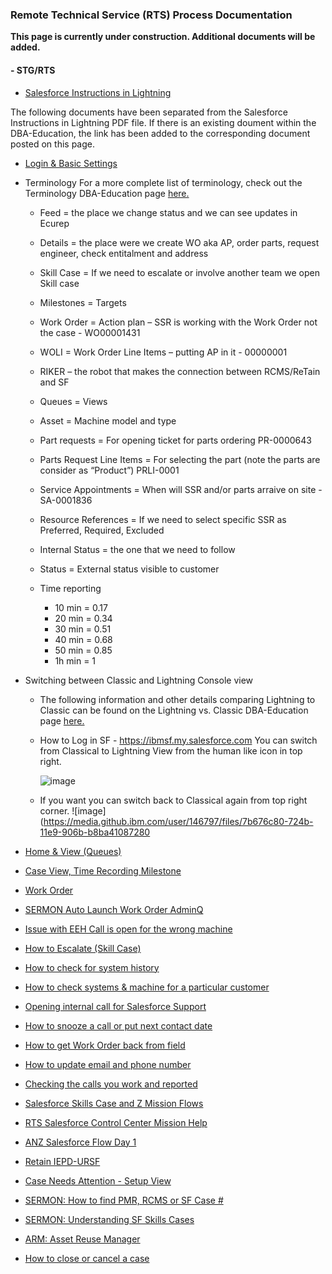 ### Remote Technical Service (RTS) Process Documentation
**This page is currently under construction.  Additional documents will be added.**

#### - STG/RTS
   * <a href="https://ibm.box.com/s/a0inkadxul26liff75y704kgrsn95en8" target="_blank"> Salesforce Instructions in Lightning</a> 
   
   The following documents have been separated from the Salesforce Instructions in Lightning PDF file.  If there is an existing doument within the DBA-Education, 
the link has been added to the corresponding document posted on this page. 
* <a href="https://ibm.box.com/s/gmus0as0ca3nnmkv4epk078jz8b5wc8y" target="_blank"> Login & Basic Settings</a>
* Terminology
For a more complete list of terminology, check out the Terminology DBA-Education page <a href="https://pages.github.ibm.com/dba-support/DBA-Education/#/DBA-Education/coreConcepts/terminology" target="_blank">here. </a>

  * Feed = the place we change status and we can see updates in Ecurep
  * Details = the place were we create WO aka AP, order parts, request engineer, check entitalment and address 
  * Skill Case = If we need to escalate or involve another team we open Skill case
  * Milestones = Targets  
  * Work Order = Action plan – SSR is working with the Work Order not the case - WO00001431
  * WOLI = Work Order Line Items – putting AP in it - 00000001
  * RIKER – the robot that makes the connection between RCMS/ReTain and SF
  * Queues = Views 
  * Asset = Machine model and type
  * Part requests = For opening ticket for parts ordering PR-0000643
  * Parts Request Line Items = For selecting the part (note the parts are consider as “Product”) PRLI-0001
  * Service Appointments = When will SSR and/or parts arraive on site - SA-0001836
  * Resource References = If we need to select specific SSR as Preferred, Required, Excluded 
  * Internal Status = the one that we need to follow
  * Status = External status visible to customer
  * Time reporting
        
	* 10 min = 0.17 
	* 20 min = 0.34 
	* 30 min = 0.51 
	* 40 min = 0.68 
	* 50 min = 0.85 
	* 1h min = 1 
* Switching between Classic and Lightning Console view

     * The following information and other details comparing Lightning to Classic can be found on the Lightning vs. Classic DBA-Education page <a href="https://pages.github.ibm.com/dba-support/DBA-Education/#/DBA-Education/uis/workbench/LightningvClassic" target="_blank">here.</a>   

     * How to Log in SF - https://ibmsf.my.salesforce.com  You can switch from Classical to Lightning View from the human like icon in top right.
		
		![image](https://media.github.ibm.com/user/146797/files/422efc80-724b-11e9-9a6b-4925b7005cf1)

     * If you want you can switch back to Classical again from top right corner.
		![image](https://media.github.ibm.com/user/146797/files/7b676c80-724b-11e9-906b-b8ba41087280

* <a href="https://ibm.box.com/s/dbtaajxg5jsyp2c7jyog403cpm2mn36p" target="_blank">Home & View (Queues)</a>
* <a href="https://ibm.box.com/s/5z9t8vgaekr6uqgq1q409rra8qxub916" target="_blank">Case View, Time Recording Milestone</a>
* <a href="https://ibm.box.com/s/0tv6bmu363a36esggeirwxrq9az9rie5" target="_blank">Work Order</a>
* <a href="https://ibm.box.com/s/f39nsed8oqdsm4srv1n7o5hzcejscz2a" target="_blank"> SERMON Auto Launch Work Order AdminQ</a> 
* <a href="https://ibm.box.com/s/wqhgt3ax7zdhzj1dwstrn82m4i1azpyd" target="_blank"> Issue with EEH Call is open for the wrong machine</a> 
* <a href="https://ibm.box.com/s/61a1o83l27fjggjcfn18bcrnmnfbmn3x" target="_blank"> How to Escalate (Skill Case)</a> 
* <a href="https://ibm.box.com/s/osbnlewqs342ejjqz0zhwtj6flp1lxyw" target="_blank"> How to check for system history</a> 
* <a href="https://ibm.box.com/s/iuan2lgq4eq6a2sp7fw1heoz7tt9yq7s" target="_blank"> How to check systems & machine for a particular customer</a>
* <a href="https://ibm.box.com/s/hpkqymh4cz5vpo5y663nfuo5ovvfyw83" target="_blank"> Opening internal call for Salesforce Support</a>
* <a href="https://ibm.box.com/s/w8oxw4maml805k6cftjzqio9ae9ehf06" target="_blank"> How to snooze a call or put next contact date</a>
* <a href="" target="_blank"> How to get Work Order back from field</a>
* <a href="https://ibm.box.com/s/wivdzphbvhvys4sggudldynycif63ygf" target="_blank"> How to update email and phone number</a>
* <a href="https://ibm.box.com/s/79qmnfjn2twv7hr2urjt5uni71pfqwtb" target="_blank"> Checking the calls you work and reported</a>
* <a href="https://ibm.biz/BdYLJu" target="_blank"> Salesforce Skills Case and Z Mission Flows</a> 
* <a href="https://ibm.box.com/s/e9so2bv6czcwnb3qadlisfcp6ye5f2jc" target="_blank"> RTS Salesforce Control Center Mission Help</a>
* <a href="https://ibm.box.com/s/ryar69viiqjchrjkixbl5jsexmx645m4" target="_blank"> ANZ Salesforce Flow Day 1</a>
* <a href="https://ibm.box.com/s/j6cfzfwsill2pdefla0e5mgbwklkt2r7" target="_blank"> Retain IEPD-URSF</a>
* <a href="https://ibm.box.com/s/k38i29rp5gsmhivn72jx6q761vzq1uqx" target="_blank"> Case Needs Attention - Setup View</a>
* <a href="https://ibm.box.com/s/tdlf8au5y7edh1l3v6briioxifw82sp3" target="_blank"> SERMON:  How to find PMR, RCMS or SF Case #</a>   
* <a href="https://ibm.box.com/s/6h6w2cfethcqibp6u6x3x2xax05dhrt6" target="_blank"> SERMON:  Understanding SF Skills Cases</a> 
* <a href="https://ibm.box.com/s/wnzzt4shu7w4czp05m6i5xf9uixd2cdl" target="_blank"> ARM: Asset Reuse Manager</a>  
* <a href="https://ibm.box.com/s/dln623zs2llfznqg3qtx3ut2yqvkaawq" target="_blank"> How to close or cancel a case</a>  
